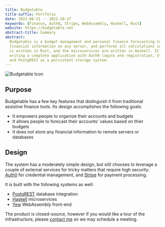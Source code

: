 ```yaml
---
title: Budgetable
title-suffix: Portfolio
date: 2022-06-21 -- 2022-10-27
keywords: [Finance, Auth0, Stripe, WebAssembly, Haskell, Rust]
website: https://budgetable.net
abstract-title: Summary
abstract:
  Budgetable is a budget management and personal finance forecasting tool. It doesn't store any
  financial information on any server, and performs all calculations in the browser. The front-end
  is written in Rust, and the microservices are written in Haskell. It is a proof-of-concept for
  writing a complete application with Auth0 logins and registration, Stripe payment processing,
  and PostgREST as a persistent storage system.
---
```


<img alt="Budgetable Icon" src="https://budgetable.net/budgetable-icon.svg" class="figure center" />

## Purpose

Budgetable has a few key features that distinguish it from traditional assistive finance tools.
Its design accomplishes the following goals:

- It empowers people to organize their accounts and budgets
- It allows people to forecast their accounts' values based on thier budgets
- It does not store any financial information to remote servers or databases

## Design

The system has a moderately simple design, but still chooses to leverage a couple of external
services for tricky matters that require high security: [Auth0](https://auth0.com/) for credential
management, and [Stripe](https://stripe.com/) for payment processing.

It is built with the following systems as well:

- [PostgREST](https://postgrest.org/en/stable/) database integration
- [Haskell](https://www.haskell.org/) microservices
- [Yew](https://yew.rs/) WebAssembly front-end

The product is closed-source, however if you would like a tour of the infrastructure, please
[contact me](/contact.html) so we may schedule a meeting.
